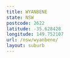 ```yaml
---
title: WYANBENE
state: NSW
postcode: 2622
latitude: -35.628428
longitude: 149.752107
url: /nsw/wyanbene/
layout: suburb
---
```


